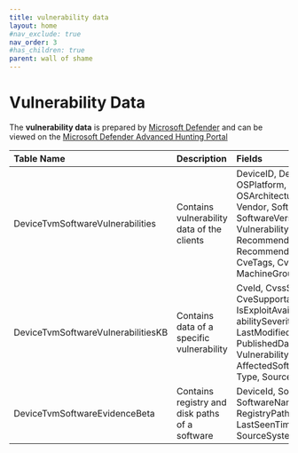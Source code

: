 ```yaml
---
title: vulnerability data
layout: home
#nav_exclude: true
nav_order: 3
#has_children: true
parent: wall of shame
---
```



# Vulnerability Data

The **vulnerability data** is prepared by [Microsoft Defender] and can be viewed on the [Microsoft Defender Advanced Hunting Portal]

| **Table Name**                         | **Description**                                    | **Fields**                                                                                                                                                                                                                                             |
|:------------------------------------|:------------------------------------------------|:----------------------------------------------------------------------------------------------------------------------------------------------------------------------------------------------------------------------------------------------------|
| DeviceTvmSoftwareVulnerabilities   | Contains vulnerability data of the clients     | DeviceID, DeviceName, OSPlatform, OSVersion, OSArchitecture, Software-Vendor, SoftwareName, SoftwareVersion, CveId, VulnerabilitySeverityLevel, RecommendedSecurityUpdate, RecommendedSecurityUpdateId, CveTags, CveMitigationStatus, MachineGroup |
| DeviceTvmSoftwareVulnerabilitiesKB | Contains data of a specific vulnerability      | CveId, CvssScore, CvssVector, CveSupportability, IsExploitAvailable, Vulner-abilitySeverityLevel, LastModifiedTime, PublishedDate, VulnerabilityDescrip-tion, AffectedSoftware, TenantId, Type, SourceSystem                                       |
| DeviceTvmSoftwareEvidenceBeta      | Contains registry and disk paths of a software | DeviceId, SoftwareVendor, SoftwareName, SoftwareVersion, RegistryPaths, DiskPaths, LastSeenTime, TenantId, Type, SourceSystem, MachineGroup                                                                                                        |

[Microsoft Defender]: https://security.microsoft.com
[Microsoft Defender Advanced Hunting Portal]: https://security.microsoft.com/v2/advanced-hunting
